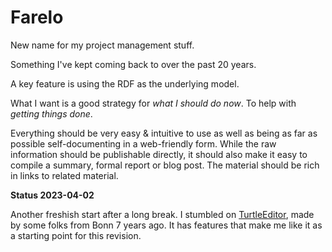 # Farelo

New name for my project management stuff.

Something I've kept coming back to over the past 20 years.

A key feature is using the RDF as the underlying model.

What I want is a good strategy for _what I should do now_. To help with _getting things done_.

Everything should be very easy & intuitive to use as well as being as far as possible self-documenting in a web-friendly form. While the raw information should be publishable directly, it should also make it easy to compile a summary, formal report or blog post. The material should be rich in links to related material.

**Status 2023-04-02**

Another freshish start after a long break. I stumbled on [TurtleEditor](https://github.com/EIS-Bonn/TurtleEditor/), made by some folks from Bonn 7 years ago. It has features that make me like it as a starting point for this revision.
